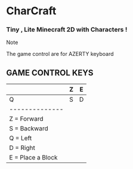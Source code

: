 # CharCraft
### Tiny , Lite Minecraft 2D with Characters !

> [!NOTE]
> The game control are for AZERTY keyboard

## GAME CONTROL KEYS

|     | Z |  E | 
|-----|---|----|
| Q   | S | D  |
|--------------|
| Z = Forward  |
| S = Backward |
| Q = Left     |
| D = Right    |
| E = Place a Block |
